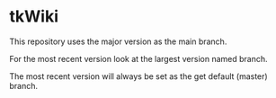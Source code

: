 # tkWiki 

This repository uses the major version as the main branch. 

For the most recent version look at the largest version named branch.

The most recent version will always be set as the get default (master) branch.
